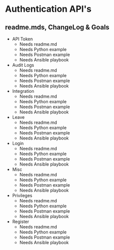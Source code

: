 # Authentication API's #
## readme.mds, ChangeLog & Goals ##

* API Token
    * Needs readme.md
    * Needs Python example
    * Needs Postman example
    * Needs Ansible playbook
* Audit Logs
    * Needs readme.md
    * Needs Python example
    * Needs Postman example
    * Needs Ansible playbook
* Integration
    * Needs readme.md
    * Needs Python example
    * Needs Postman example
    * Needs Ansible playbook
* Leave
    * Needs readme.md
    * Needs Python example
    * Needs Postman example
    * Needs Ansible playbook
* Login
    * Needs readme.md
    * Needs Python example
    * Needs Postman example
    * Needs Ansible playbook
* Misc
    * Needs readme.md
    * Needs Python example
    * Needs Postman example
    * Needs Ansible playbook
* Privileges
    * Needs readme.md
    * Needs Python example
    * Needs Postman example
    * Needs Ansible playbook
* Register
    * Needs readme.md
    * Needs Python example
    * Needs Postman example
    * Needs Ansible playbook